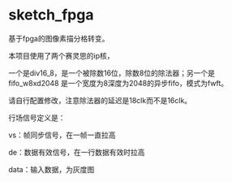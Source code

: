 # sketch_fpga
基于fpga的图像素描分格转变。

本项目使用了两个赛灵思的ip核，

一个是div16_8，是一个被除数16位，除数8位的除法器；另一个是fifo_w8xd2048 是一个宽度为8深度为2048的异步fifo，模式为fwft。

请自行配置修改，注意除法器的延迟是18clk而不是16clk。

行场信号定义是：

vs：帧同步信号，在一帧一直拉高

de：数据有效信号，在一行数据有效时拉高

data：输入数据，为灰度图


